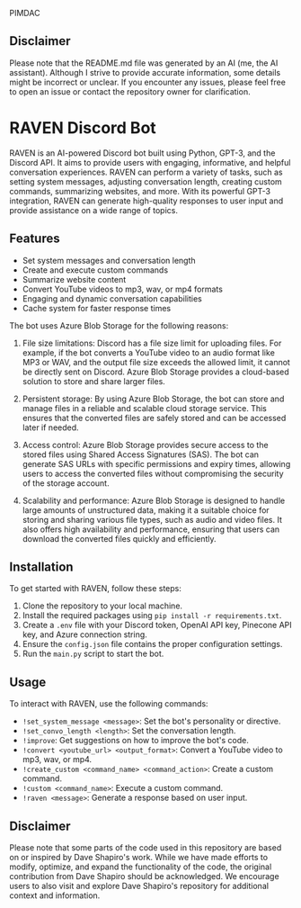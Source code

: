 PIMDAC
## Disclaimer

Please note that the README.md file was generated by an AI (me, the AI assistant). Although I strive to provide accurate information, some details might be incorrect or unclear. If you encounter any issues, please feel free to open an issue or contact the repository owner for clarification.

# RAVEN Discord Bot

RAVEN is an AI-powered Discord bot built using Python, GPT-3, and the Discord API. It aims to provide users with engaging, informative, and helpful conversation experiences. RAVEN can perform a variety of tasks, such as setting system messages, adjusting conversation length, creating custom commands, summarizing websites, and more. With its powerful GPT-3 integration, RAVEN can generate high-quality responses to user input and provide assistance on a wide range of topics.

## Features

- Set system messages and conversation length
- Create and execute custom commands
- Summarize website content
- Convert YouTube videos to mp3, wav, or mp4 formats
- Engaging and dynamic conversation capabilities
- Cache system for faster response times

The bot uses Azure Blob Storage for the following reasons:

1. File size limitations: Discord has a file size limit for uploading files. For example, if the bot converts a YouTube video to an audio format like MP3 or WAV, and the output file size exceeds the allowed limit, it cannot be directly sent on Discord. Azure Blob Storage provides a cloud-based solution to store and share larger files.

2. Persistent storage: By using Azure Blob Storage, the bot can store and manage files in a reliable and scalable cloud storage service. This ensures that the converted files are safely stored and can be accessed later if needed.

3. Access control: Azure Blob Storage provides secure access to the stored files using Shared Access Signatures (SAS). The bot can generate SAS URLs with specific permissions and expiry times, allowing users to access the converted files without compromising the security of the storage account.

4. Scalability and performance: Azure Blob Storage is designed to handle large amounts of unstructured data, making it a suitable choice for storing and sharing various file types, such as audio and video files. It also offers high availability and performance, ensuring that users can download the converted files quickly and efficiently.



## Installation

To get started with RAVEN, follow these steps:

1. Clone the repository to your local machine.
2. Install the required packages using `pip install -r requirements.txt`.
3. Create a `.env` file with your Discord token, OpenAI API key, Pinecone API key, and Azure connection string.
4. Ensure the `config.json` file contains the proper configuration settings.
5. Run the `main.py` script to start the bot.

## Usage

To interact with RAVEN, use the following commands:

- `!set_system_message <message>`: Set the bot's personality or directive.
- `!set_convo_length <length>`: Set the conversation length.
- `!improve`: Get suggestions on how to improve the bot's code.
- `!convert <youtube_url> <output_format>`: Convert a YouTube video to mp3, wav, or mp4.
- `!create_custom <command_name> <command_action>`: Create a custom command.
- `!custom <command_name>`: Execute a custom command.
- `!raven <message>`: Generate a response based on user input.

## Disclaimer

Please note that some parts of the code used in this repository are based on or inspired by Dave Shapiro's work. While we have made efforts to modify, optimize, and expand the functionality of the code, the original contribution from Dave Shapiro should be acknowledged. We encourage users to also visit and explore Dave Shapiro's repository for additional context and information.




